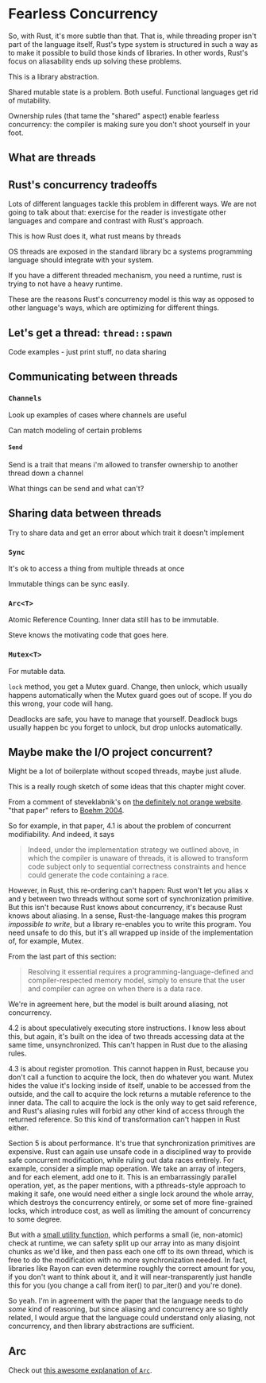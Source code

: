 # Fearless Concurrency

So, with Rust, it's more subtle than that. That is, while threading proper
isn't part of the language itself, Rust's type system is structured in such a
way as to make it possible to build those kinds of libraries. In other words,
Rust's focus on aliasability ends up solving these problems.

This is a library abstraction.

Shared mutable state is a problem. Both useful. Functional languages get rid of
mutability.

Ownership rules (that tame the "shared" aspect) enable fearless concurrency: the
compiler is making sure you don't shoot yourself in your foot.

## What are threads



## Rust's concurrency tradeoffs

Lots of different languages tackle this problem in different ways. We are not
going to talk about that: exercise for the reader is investigate other languages
and compare and contrast with Rust's approach.

This is how Rust does it, what rust means by threads

OS threads are exposed in the standard library bc a systems programming language
should integrate with your system.

If you have a different threaded mechanism, you need a runtime, rust is trying
to not have a heavy runtime.

These are the reasons Rust's concurrency model is this way as opposed to other
language's ways, which are optimizing for different things.


## Let's get a thread: `thread::spawn`

Code examples - just print stuff, no data sharing

## Communicating between threads

### `Channels`

Look up examples of cases where channels are useful

Can match modeling of certain problems

#### `Send`

Send is a trait that means i'm allowed to transfer ownership to another thread
down a channel

What things can be send and what can't?

## Sharing data between threads

Try to share data and get an error about which trait it doesn't implement

### `Sync`

It's ok to access a thing from multiple threads at once

Immutable things can be sync easily.

### `Arc<T>`

Atomic Reference Counting. Inner data still has to be immutable.

Steve knows the motivating code that goes here.

### `Mutex<T>`

For mutable data.

`lock` method, you get a Mutex guard. Change, then unlock, which usually happens
automatically when the Mutex guard goes out of scope. If you do this wrong, your
code will hang.

Deadlocks are safe, you have to manage that yourself. Deadlock bugs usually
happen bc you forget to unlock, but drop unlocks automatically.


## Maybe make the I/O project concurrent?

Might be a lot of boilerplate without scoped threads, maybe just allude.



This is a really rough sketch of some ideas that this chapter might cover.

From a comment of steveklabnik's on [the definitely not orange website]. "that paper" refers to [Boehm 2004].

[the definitely not orange website]: https://news.ycombinator.com/item?id=13078384
[Boehm 2004]: http://www.hpl.hp.com/techreports/2004/HPL-2004-209.pdf


So for example, in that paper, 4.1 is about the problem of concurrent
modifiability. And indeed, it says

> Indeed, under the implementation strategy we outlined above, in which the
> compiler is unaware of threads, it is allowed to transform code subject only
> to sequential correctness constraints and hence could generate the code
> containing a race.

However, in Rust, this re-ordering can't happen: Rust won't let you alias x and
y between two threads without some sort of synchronization primitive. But this
isn't because Rust knows about concurrency, it's because Rust knows about
aliasing. In a sense, Rust-the-language makes this program _impossible to
write_, but a library re-enables you to write this program. You need unsafe to
do this, but it's all wrapped up inside of the implementation of, for example,
Mutex<T>.

From the last part of this section:

> Resolving it essential requires a programming-language-defined and
> compiler-respected memory model, simply to ensure that the user and compiler
> can agree on when there is a data race.

We're in agreement here, but the model is built around aliasing, not
concurrency.

4.2 is about speculatively executing store instructions. I know less about
this, but again, it's built on the idea of two threads accessing data at the
same time, unsynchronized. This can't happen in Rust due to the aliasing rules.

4.3 is about register promotion. This cannot happen in Rust, because you don't
call a function to acquire the lock, then do whatever you want. Mutex<T> hides
the value it's locking inside of itself, unable to be accessed from the
outside, and the call to acquire the lock returns a mutable reference to the
inner data. The call to acquire the lock is the only way to get said reference,
and Rust's aliasing rules will forbid any other kind of access through the
returned reference. So this kind of transformation can't happen in Rust either.

Section 5 is about performance. It's true that synchronization primitives are
expensive. Rust can again use unsafe code in a disciplined way to provide safe
concurrent modification, while ruling out data races entirely. For example,
consider a simple map operation. We take an array of integers, and for each
element, add one to it. This is an embarrassingly parallel operation, yet, as
the paper mentions, with a pthreads-style approach to making it safe, one would
need either a single lock around the whole array, which destroys the
concurrency entirely, or some set of more fine-grained locks, which introduce
cost, as well as limiting the amount of concurrency to some degree.

But with a [small utility function][fn], which performs a small (ie, non-atomic)
check at runtime, we can safety split up our array into as many disjoint chunks
as we'd like, and then pass each one off to its own thread, which is free to do
the modification with no more synchronization needed. In fact, libraries like
Rayon can even determine roughly the correct amount for you, if you don't want
to think about it, and it will near-transparently just handle this for you (you
change a call from iter() to par_iter() and you're done).

[fn]: https://github.com/rust-lang/rust/blob/f8614c397313db00e4b4626d1ba77ae00dbf7549/src/libcore/slice.rs#L344-L355

So yeah. I'm in agreement with the paper that the language needs to do _some_
kind of reasoning, but since aliasing and concurrency are so tightly related, I
would argue that the language could understand only aliasing, not concurrency,
and then library abstractions are sufficient.

## Arc

Check out [this awesome explanation of `Arc`](http://stackoverflow.com/a/40985661/51683).
